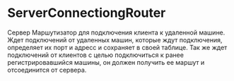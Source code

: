 # ServerConnectiongRouter
Сервер Маршутизатор для подключения клиента к удаленной машине. 
Ждет подключений от удаленных машин, которые ждут подключения, определяет их порт  и адресс и сохраняет в своей таблице.
Так же ждет подключений от клиентов с целью подключиться к ранее регистрировавшийся машины, он должен получить ее маршут
и отсоединится от сервера.

